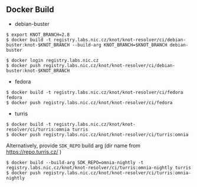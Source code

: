 Docker Build
------------

* debian-buster

```
$ export KNOT_BRANCH=2.8
$ docker build -t registry.labs.nic.cz/knot/knot-resolver/ci/debian-buster:knot-$KNOT_BRANCH --build-arg KNOT_BRANCH=$KNOT_BRANCH debian-buster

$ docker login registry.labs.nic.cz
$ docker push registry.labs.nic.cz/knot/knot-resolver/ci/debian-buster:knot-$KNOT_BRANCH
```

* fedora

```
$ docker build -t registry.labs.nic.cz/knot/knot-resolver/ci/fedora fedora
$ docker push registry.labs.nic.cz/knot/knot-resolver/ci/fedora
```

* turris

```
$ docker build -t registry.labs.nic.cz/knot/knot-resolver/ci/turris:omnia turris
$ docker push registry.labs.nic.cz/knot/knot-resolver/ci/turris:omnia
```

Alternatively, provide `SDK_REPO` build arg (dir name from https://repo.turris.cz/ )

```
$ docker build --build-arg SDK_REPO=omnia-nightly -t registry.labs.nic.cz/knot/knot-resolver/ci/turris:omnia-nightly turris
$ docker push registry.labs.nic.cz/knot/knot-resolver/ci/turris:omnia-nightly
```
